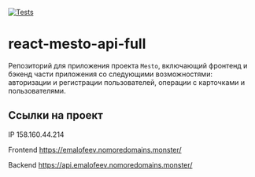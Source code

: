[![Tests](https://github.com/emalofeev/react-mesto-api-full-gha/actions/workflows/tests.yml/badge.svg)](https://github.com/emalofeev/react-mesto-api-full-gha/actions/workflows/tests.yml)
# react-mesto-api-full
Репозиторий для приложения проекта `Mesto`, включающий фронтенд и бэкенд части приложения со следующими возможностями: авторизации и регистрации пользователей, операции с карточками и пользователями.

## Ссылки на проект

IP 158.160.44.214

Frontend https://emalofeev.nomoredomains.monster/

Backend https://api.emalofeev.nomoredomains.monster/
